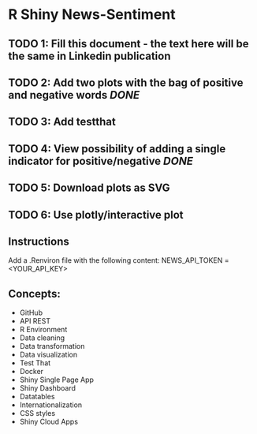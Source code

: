 # R Shiny News-Sentiment

## TODO 1: Fill this document - the text here will be the same in Linkedin publication

## TODO 2: Add two plots with the bag of positive and negative words *DONE*

## TODO 3: Add testthat

## TODO 4: View possibility of adding a single indicator for positive/negative *DONE*

## TODO 5: Download plots as SVG 

## TODO 6: Use plotly/interactive plot

## Instructions
Add a .Renviron file with the following content:
NEWS_API_TOKEN = <YOUR_API_KEY>

## Concepts:

- GitHub
- API REST
- R Environment
- Data cleaning
- Data transformation
- Data visualization
- Test That
- Docker
- Shiny Single Page App
- Shiny Dashboard
- Datatables
- Internationalization
- CSS styles
- Shiny Cloud Apps